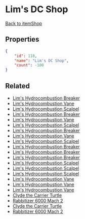 # Lim's DC Shop

<no description available>

[Back to itemShop](../item-shops.md)

## Properties

```json
{
    "id": 118,
    "name": "Lim's DC Shop",
    "count": -100
}
```

## Related

- [Lim's Hydrocombustion Breaker](../items/3160-lim-s-hydrocombustion-breaker.md)
- [Lim's Hydrocombustion Vane](../items/3161-lim-s-hydrocombustion-vane.md)
- [Lim's Hydrocombustion Scalpel](../items/3162-lim-s-hydrocombustion-scalpel.md)
- [Lim's Hydrocombustion Breaker](../items/3163-lim-s-hydrocombustion-breaker.md)
- [Lim's Hydrocombustion Vane](../items/3164-lim-s-hydrocombustion-vane.md)
- [Lim's Hydrocombustion Scalpel](../items/3165-lim-s-hydrocombustion-scalpel.md)
- [Lim's Hydrocombustion Breaker](../items/3166-lim-s-hydrocombustion-breaker.md)
- [Lim's Hydrocombustion Vane](../items/3167-lim-s-hydrocombustion-vane.md)
- [Lim's Hydrocombustion Scalpel](../items/3168-lim-s-hydrocombustion-scalpel.md)
- [Lim's Hydrocombustion Breaker](../items/3412-lim-s-hydrocombustion-breaker.md)
- [Lim's Hydrocombustion Breaker](../items/3413-lim-s-hydrocombustion-breaker.md)
- [Lim's Hydrocombustion Breaker](../items/3414-lim-s-hydrocombustion-breaker.md)
- [Lim's Hydrocombustion Scalpel](../items/3415-lim-s-hydrocombustion-scalpel.md)
- [Lim's Hydrocombustion Scalpel](../items/3416-lim-s-hydrocombustion-scalpel.md)
- [Lim's Hydrocombustion Scalpel](../items/3417-lim-s-hydrocombustion-scalpel.md)
- [Lim's Hydrocombustion Vane](../items/3418-lim-s-hydrocombustion-vane.md)
- [Lim's Hydrocombustion Vane](../items/3419-lim-s-hydrocombustion-vane.md)
- [Lim's Hydrocombustion Vane](../items/3420-lim-s-hydrocombustion-vane.md)
- [Clyde the Carrier Turtle](../items/4386-clyde-the-carrier-turtle.md)
- [Rabbitizer 6000 Mach 2](../items/4387-rabbitizer-6000-mach-2.md)
- [Clyde the Carrier Turtle](../items/4390-clyde-the-carrier-turtle.md)
- [Rabbitizer 6000 Mach 2](../items/4391-rabbitizer-6000-mach-2.md)

